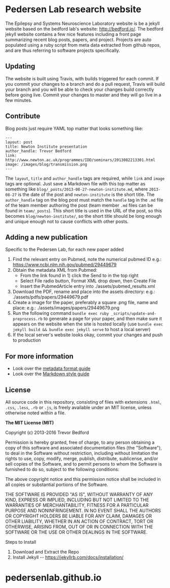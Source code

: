 # Pedersen Lab research website

The Epilepsy and Systems Neuroscience Laboratory website is be a jekyll website based on the bedford lab's website: http://bedford.io/.  The bedford jekyll website contains a few nice features including a front page summarizing recent blog posts, papers, and project.  Projects are auto populated using a ruby script from meta data extracted from github repos, and are thus referring to software projects specifically.


## Updating

The website is built using Travis, with builds triggered for each commit.  If you commit your changes to a branch and do a pull request, Travis will build your branch and you will be able to check your changes build correctly before going live.  Commit your changes to master and they will go live in a few minutes.

## Contribute

Blog posts just require YAML top matter that looks something like:

```
---
layout: post
title: Newton Institute presentation
author_handle: Trevor Bedford
link: http://www.newton.ac.uk/programmes/IDD/seminars/2013082213301.html
image: /images/blog/transmission.png
---
```

The `layout`, `title` and `author_handle` tags are required, while `link` and `image` tags are optional. Just save a Markdown file with this top matter as something like `blog/_posts/2013-08-27-newton-institute.md`, where `2013-08-27` is the date of the post and `newton-institute` is the short title. The `author_handle` tag on the blog post must match the `handle` tag in the `.md` file of the team member authoring the post (team member `.md` files can be found in `team/_posts`). This short title is used in the URL of the post, so this becomes `blog/newton-institute/`, so the short title should be long enough and unique enough not to cause conflicts with other posts.

## Adding a new publication

Specific to the Pedersen Lab, for each new paper added

1) Find the relevant entry on Pubmed, note the numerical pubmed ID
    e.g.: https://www.ncbi.nlm.nih.gov/pubmed/29449679
2) Obtain the metadata XML from Pubmed:
    - From the link found in 1) click the Send to in the top right
    - Select File radio button, Format XML drop down, then Create File
    - Insert the PubmedArticle entry into ./assets/pubmed_results.xml
3) Download the PDF, rename and place into the assets directory:
    e.g.: ./assets/pdfs/papers/29449679.pdf
4) Create a image for the paper, preferably a square .png file, name and place:
    e.g.: ./assets/images/papers/29449679.png
5) Run the following command `bundle exec ruby _scripts/update-and-preprocess.rb` to generate a page for your paper, and then make sure it appears on the website when the site is hosted locally (use `bundle exec jekyll build && bundle exec jekyll serve` to host a local server)
6) If the local server's website looks okay, commit your changes and push to production

## For more information

* Look over the [metadata format guide](http://bedford.io/guide/format/)
* Look over the [Markdown style guide](http://bedford.io/guide/style/)

## License

All source code in this repository, consisting of files with extensions `.html`, `.css`, `.less`, `.rb` or `.js`, is freely available under an MIT license, unless otherwise noted within a file.

**The MIT License (MIT)**

Copyright (c) 2013-2016 Trevor Bedford

Permission is hereby granted, free of charge, to any person obtaining a copy of this software and associated documentation files (the "Software"), to deal in the Software without restriction, including without limitation the rights to use, copy, modify, merge, publish, distribute, sublicense, and/or sell copies of the Software, and to permit persons to whom the Software is furnished to do so, subject to the following conditions:

The above copyright notice and this permission notice shall be included in all copies or substantial portions of the Software.

THE SOFTWARE IS PROVIDED "AS IS", WITHOUT WARRANTY OF ANY KIND, EXPRESS OR IMPLIED, INCLUDING BUT NOT LIMITED TO THE WARRANTIES OF MERCHANTABILITY, FITNESS FOR A PARTICULAR PURPOSE AND NONINFRINGEMENT. IN NO EVENT SHALL THE AUTHORS OR COPYRIGHT HOLDERS BE LIABLE FOR ANY CLAIM, DAMAGES OR OTHER LIABILITY, WHETHER IN AN ACTION OF CONTRACT, TORT OR OTHERWISE, ARISING FROM, OUT OF OR IN CONNECTION WITH THE SOFTWARE OR THE USE OR OTHER DEALINGS IN THE SOFTWARE.


Steps to Install
1) Download and Extract the Repo
2) Install Jekyll -- https://jekyllrb.com/docs/installation/
# pedersenlab.github.io
